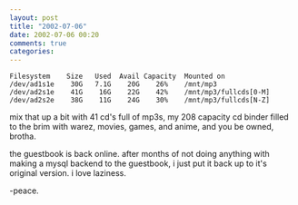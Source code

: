 ```yaml
---
layout: post
title: "2002-07-06"
date: 2002-07-06 00:20
comments: true
categories: 
---
```

```
Filesystem    Size   Used  Avail Capacity  Mounted on
/dev/ad1s1e    30G   7.1G    20G    26%    /mnt/mp3
/dev/ad2s1e    41G    16G    22G    42%    /mnt/mp3/fullcds[0-M]
/dev/ad2s2e    38G    11G    24G    30%    /mnt/mp3/fullcds[N-Z]
```

mix that up a bit with 41 cd's full of mp3s, my 208 capacity cd binder filled to the brim with warez, movies, games, and anime, and you be owned, brotha.

the guestbook is back online. after months of not doing anything with making a mysql backend to the guestbook, i just put it back up to it's original version. i love laziness.

-peace.
